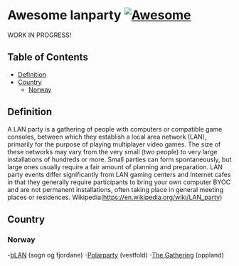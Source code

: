 # Awesome lanparty [![Awesome](https://cdn.rawgit.com/sindresorhus/awesome/d7305f38d29fed78fa85652e3a63e154dd8e8829/media/badge.svg)](https://github.com/sindresorhus/awesome)

WORK IN PROGRESS!

## Table of Contents
- [Definition](#definition)
- [Country](#country)
  - [Norway](#norway)

## Definition
A LAN party is a gathering of people with computers or compatible game consoles, between which they establish a local area network (LAN), primarily for the purpose of playing multiplayer video games. The size of these networks may vary from the very small (two people) to very large installations of hundreds or more. Small parties can form spontaneously, but large ones usually require a fair amount of planning and preparation. LAN party events differ significantly from LAN gaming centers and Internet cafes in that they generally require participants to bring your own computer BYOC and are not permanent installations, often taking place in general meeting places or residences.
 Wikipedia(https://en.wikipedia.org/wiki/LAN_party)

## Country
### Norway

-[bLAN](http://blan.no) (sogn og fjordane) 
-[Polarparty](http://polarparty.no/) (vestfold)
-[The Gathering](www.gathering.org/) (oppland)
